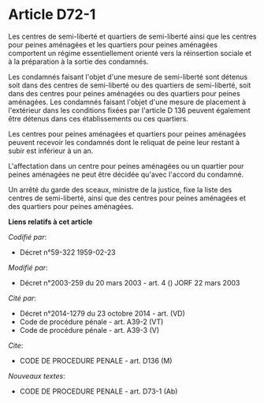 # Article D72-1

Les centres de semi-liberté et quartiers de semi-liberté ainsi que les centres pour peines aménagées et les quartiers pour
peines aménagées comportent un régime essentiellement orienté vers la réinsertion sociale et à la préparation à la sortie des
condamnés.

Les condamnés faisant l'objet d'une mesure de semi-liberté sont détenus soit dans des centres de semi-liberté ou des
quartiers de semi-liberté, soit dans des centres pour peines aménagées ou des quartiers pour peines aménagées. Les condamnés
faisant l'objet d'une mesure de placement à l'extérieur dans les conditions fixées par l'article D 136 peuvent également être
détenus dans ces établissements ou ces quartiers.

Les centres pour peines aménagées et quartiers pour peines aménagées peuvent recevoir les condamnés dont le reliquat de peine
leur restant à subir est inférieur à un an.

L'affectation dans un centre pour peines aménagées ou un quartier pour peines aménagées ne peut être décidée qu'avec l'accord
du condamné.

Un arrêté du garde des sceaux, ministre de la justice, fixe la liste des centres de semi-liberté, ainsi que des centres pour
peines aménagées et des quartiers pour peines aménagées.

**Liens relatifs à cet article**

_Codifié par_:

  - Décret n°59-322 1959-02-23

_Modifié par_:

  - Décret n°2003-259 du 20 mars 2003 - art. 4 () JORF 22 mars 2003

_Cité par_:

  - Décret n°2014-1279 du 23 octobre 2014 - art. (VD)
  - Code de procédure pénale - art. A39-2 (VT)
  - Code de procédure pénale - art. A39-3 (V)

_Cite_:

  - CODE DE PROCEDURE PENALE - art. D136 (M)

_Nouveaux textes_:

  - CODE DE PROCEDURE PENALE - art. D73-1 (Ab)
